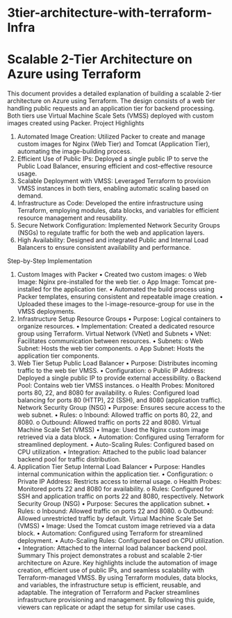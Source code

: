 # 3tier-architecture-with-terraform-Infra
# Scalable 2-Tier Architecture on Azure using Terraform

This document provides a detailed explanation of building a scalable 2-tier architecture on Azure using Terraform. The design consists of a web tier handling public requests and an application tier for backend processing. Both tiers use Virtual Machine Scale Sets (VMSS) deployed with custom images created using Packer.
Project Highlights
1.	Automated Image Creation: Utilized Packer to create and manage custom images for Nginx (Web Tier) and Tomcat (Application Tier), automating the image-building process.
3.	Efficient Use of Public IPs: Deployed a single public IP to serve the Public Load Balancer, ensuring efficient and cost-effective resource usage.
4.	Scalable Deployment with VMSS: Leveraged Terraform to provision VMSS instances in both tiers, enabling automatic scaling based on demand.
5.	Infrastructure as Code: Developed the entire infrastructure using Terraform, employing modules, data blocks, and variables for efficient resource management and reusability.
6.	Secure Network Configuration: Implemented Network Security Groups (NSGs) to regulate traffic for both the web and application layers.
7.	High Availability: Designed and integrated Public and Internal Load Balancers to ensure consistent availability and performance.

 
Step-by-Step Implementation
1. Custom Images with Packer
•	Created two custom images: 
o	Web Image: Nginx pre-installed for the web tier.
o	App Image: Tomcat pre-installed for the application tier.
•	Automated the build process using Packer templates, ensuring consistent and repeatable image creation.
•	Uploaded these images to the l-image-resource-group for use in the VMSS deployments.
3. Infrastructure Setup
Resource Groups
•	Purpose: Logical containers to organize resources.
•	Implementation: Created a dedicated resource group using Terraform.
Virtual Network (VNet) and Subnets
•	VNet: Facilitates communication between resources.
•	Subnets: 
o	Web Subnet: Hosts the web tier components.
o	App Subnet: Hosts the application tier components.
4. Web Tier Setup
Public Load Balancer
•	Purpose: Distributes incoming traffic to the web tier VMSS.
•	Configuration: 
o	Public IP Address: Deployed a single public IP to provide external accessibility.
o	Backend Pool: Contains web tier VMSS instances.
o	Health Probes: Monitored ports 80, 22, and 8080 for availability.
o	Rules: Configured load balancing for ports 80 (HTTP), 22 (SSH), and 8080 (application traffic).
Network Security Group (NSG)
•	Purpose: Ensures secure access to the web subnet.
•	Rules: 
o	Inbound: Allowed traffic on ports 80, 22, and 8080.
o	Outbound: Allowed traffic on ports 22 and 8080.
Virtual Machine Scale Set (VMSS)
•	Image: Used the Nginx custom image retrieved via a data block.
•	Automation: Configured using Terraform for streamlined deployment.
•	Auto-Scaling Rules: Configured based on CPU utilization.
•	Integration: Attached to the public load balancer backend pool for traffic distribution.
5. Application Tier Setup
Internal Load Balancer
•	Purpose: Handles internal communication within the application tier.
•	Configuration: 
o	Private IP Address: Restricts access to internal usage.
o	Health Probes: Monitored ports 22 and 8080 for availability.
o	Rules: Configured for SSH and application traffic on ports 22 and 8080, respectively.
Network Security Group (NSG)
•	Purpose: Secures the application subnet.
•	Rules: 
o	Inbound: Allowed traffic on ports 22 and 8080.
o	Outbound: Allowed unrestricted traffic by default.
Virtual Machine Scale Set (VMSS)
•	Image: Used the Tomcat custom image retrieved via a data block.
•	Automation: Configured using Terraform for streamlined deployment.
•	Auto-Scaling Rules: Configured based on CPU utilization.
•	Integration: Attached to the internal load balancer backend pool.
Summary
This project demonstrates a robust and scalable 2-tier architecture on Azure. Key highlights include the automation of image creation, efficient use of public IPs, and seamless scalability with Terraform-managed VMSS. By using Terraform modules, data blocks, and variables, the infrastructure setup is efficient, reusable, and adaptable. The integration of Terraform and Packer streamlines infrastructure provisioning and management. By following this guide, viewers can replicate or adapt the setup for similar use cases.
